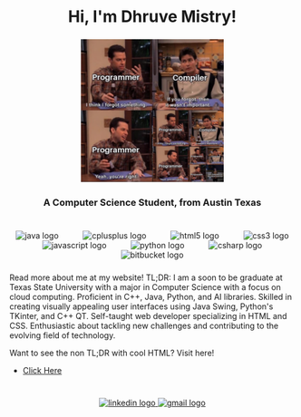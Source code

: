 <h1 align="center">Hi, I'm Dhruve Mistry!</h1>

###

<p align="center" width="100%">
    <img width="50%" src="joke.png">
</p>

###

<h3 align="center">A Computer Science Student, from Austin Texas</h3>

###

<br clear="both">

<div align="center">
    <img src="https://cdn.jsdelivr.net/gh/devicons/devicon/icons/java/java-original.svg" height="40" alt="java logo"  />
    <img width="35">
    <img src="https://cdn.jsdelivr.net/gh/devicons/devicon/icons/cplusplus/cplusplus-original.svg" height="40" alt="cplusplus logo"  />
    <img width="35" />
    <img src="https://cdn.jsdelivr.net/gh/devicons/devicon/icons/html5/html5-original.svg" height="40" alt="html5 logo"  />
    <img width="35" />
    <img src="https://cdn.jsdelivr.net/gh/devicons/devicon/icons/css3/css3-original.svg" height="40" alt="css3 logo"  />
    <img width="35" />
    <img src="https://cdn.jsdelivr.net/gh/devicons/devicon/icons/javascript/javascript-original.svg" height="40" alt="javascript logo"  />
    <img width="35" />
    <img src="https://cdn.jsdelivr.net/gh/devicons/devicon/icons/python/python-original.svg" height="40" alt="python logo" />
    <img width="35" />
    <img src="https://cdn.jsdelivr.net/gh/devicons/devicon/icons/csharp/csharp-original.svg" height="40" alt="csharp logo" />
    <img width="35" />
    <link rel="stylesheet" href="https://cdn.jsdelivr.net/gh/devicons/devicon/icons/c/c-original.svg" height="40" alt="c logo" />
    <img width="35" />
    <img src="https://cdn.jsdelivr.net/gh/devicons/devicon/icons/bitbucket/bitbucket-original.svg" height="40" alt="bitbucket logo"/>
    <img width="35" />
</div>

###

<p align="left"> Read more about me at my website! TL;DR: I am a soon to be graduate at Texas State University with a major in Computer Science with a focus on cloud computing. Proficient in C++, Java, Python, and AI libraries. Skilled in creating visually appealing user interfaces using Java Swing, Python's TKinter, and C++ QT. Self-taught web developer specializing in HTML and CSS. Enthusiastic about tackling new challenges and contributing to the evolving field of technology. 

Want to see the non TL;DR with cool HTML? Visit here!
- [Click Here](daman540.github.io)

###

<br clear="both">

<div align="center">
    <a href="https://www.linkedin.com/in/dhruvem/" target="_blank">
        <img src="https://img.shields.io/static/v1?message=LinkedIn&logo=linkedin&label=&color=0077B5&logoColor=white&labelColor=&style=for-the-badge" height="40" alt="linkedin logo"  />
    </a>
    <a href="mailto:dhruvemistry50@gmail.com" target="_blank">
    <img src="https://img.shields.io/static/v1?message=Gmail&logo=gmail&label=&color=D14836&logoColor=white&labelColor=&style=for-the-badge" height="40" alt="gmail logo"  />
    </a>
</div>